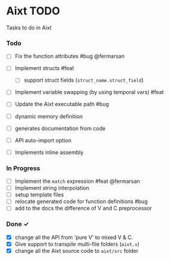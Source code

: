 # Aixt TODO

Tasks to do in Aixt 

### Todo

- [ ] Fix the function attributes #bug @fermarsan
- [ ] Implement structs #feat
    - [ ] support struct fields (`struct_name.struct_field`)
- [ ] Implement variable swapping (by using temporal vars) #feat
- [ ] Update the Aixt executable path #bug
- [ ] dynamic memory definition
- [ ] generates documentation from code
- [ ] API auto-import option
- [ ] Implements inline assembly


### In Progress

- [ ] Implement the `match` expression #feat @fermarsan
- [ ] Implement string interpolation
- [ ] setup template files
- [ ] relocate generated code for function definitions #bug
- [ ] add to the docs the difference of V and C preprocessor
   
### Done ✓

- [x] change all the API from 'pure V' to mixed V & C.
- [x] Give support to transpile multi-file folders (`aixt.v`)
- [x] change all the Aixt source code to `aixt/src` folder

